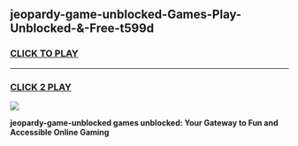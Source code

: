 
## jeopardy-game-unblocked-Games-Play-Unblocked-&-Free-t599d
<h3>
<a href="https://premium76.site?title=jeopardy-game-unblocked&ref=24A">CLICK TO PLAY</a></h3>
<hr>

<h3>
<a href="https://premium76.site?title=jeopardy-game-unblocked&ref=24A">CLICK 2 PLAY</a>
  
</h3>

<a href="https://premium76.site?title=jeopardy-game-unblocked&ref=24A"><img src="https://clearcache.store/games.png"></a>


**jeopardy-game-unblocked games unblocked: Your Gateway to Fun and Accessible Online Gaming**
